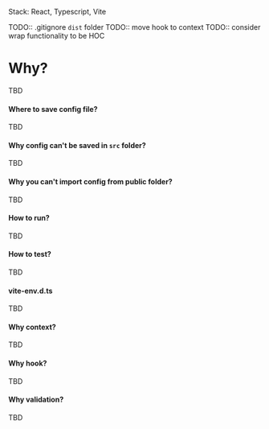 Stack: React, Typescript, Vite

TODO:: .gitignore `dist` folder
TODO:: move hook to context
TODO:: consider wrap functionality to be HOC

# Why?

TBD

#### Where to save config file?

TBD

#### Why config can't be saved in `src` folder?

TBD

#### Why you can't import config from public folder?

TBD

#### How to run?

TBD

#### How to test?

TBD

#### vite-env.d.ts

TBD

#### Why context?

TBD

#### Why hook?

TBD

#### Why validation?

TBD